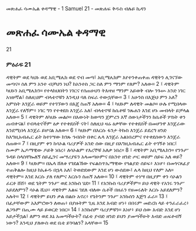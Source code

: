 ﻿
 መጽሐፈ ሳሙኤል ቀዳማዊ - 1 Samuel 21 - መጽሐፍ ቅዱስ ብሉይ ኪዳን
# መጽሐፈ ሳሙኤል ቀዳማዊ
21
### ምዕራፍ 21
ዳዊትም ወደ ካህኑ ወደ አቢሜሌክ ወደ ኖብ መጣ፤ አቢሜሌክም እየተንቀጠቀጠ ዳዊትን ሊገናኘው መጣና። ስለ ምን አንተ ብቻህን ነህ? ከአንተስ ጋር ስለ ምን ማንም የለም? አለው።
2 ፤ ዳዊትም ካህኑን አቢሜሌክን። የተላክህበትን ነገርና የሰጠሁህን ትእዛዝ ማንም አይወቅ ብሎ ንጉሡ አንድ ነገር አዝዞኛል፤ ስለዚህም ብላቴኖቹን እንዲህ ባለ ስፍራ ተውኋቸው።
3 ፤ አሁንስ በእጅህ ምን አለ? አምስት እንጀራ ወይም የተገኘውን በእጄ ስጠኝ አለው።
4 ፤ ካህኑም ለዳዊት መልሶ። ሁሉ የሚበላው እንጀራ የለኝም፥ ነገር ግን የተቀደስ እንጀራ አለ፤ ብላቴኖቹ ከሴቶቹ ንጹሐን እንደ ሆኑ መብላት ይቻላል አለው።
5 ፤ ዳዊትም ለካህኑ መልሶ። በእውነት ከወጣን ጀምረን እኛ ሰውነታችንን ከሴቶች ሦስት ቀን ጠብቀናል፤ የብላቴኖችም ዕቃ የተቀደሰች ናት፤ ስለዚህ ዛሬ ዕቃቸው የተቀደሰች በመሆንዋ እንጀራው እንደሚበላ እንጀራ ይሆናል አለው።
6 ፤ ካህኑም በእርሱ ፋንታ ትኩስ እንጀራ ይደረግ ዘንድ ከእግዚአብሔር ፊት ከተነሣው ከገጹ ኅብስት በቀር ሌላ እንጀራ አልነበረምና የተቀደሰውን እንጀራ ሰጠው።
7 ፤ በዚያም ቀን ከሳኦል ባሪያዎች አንድ ሰው በዚያ በእግዚአብሔር ፊት ተገኝቶ ነበር፤ ስሙም ኤዶማዊው ዶይቅ ነበረ፥ ለሳኦልም የእረኞቹ አለቃ ነበረ።
8 ፤ ዳዊትም አቢሜሌክን። የንጉሥ ጉዳይ ስላስቸኰለኝ ሰይፌንና መሣሪያዬን አላመጣሁምና በአንተ ዘንድ ጦር ወይም ሰይፍ አለ ወይ? አለው።
9 ፤ ካህኑም። በኤላ ሸለቆ የገደልኸው የፍልስጥኤማዊው የጎልያድ ሰይፍ፥ እነሆ፥ በመጎናጸፊያ ተጠቅልሎ ከዚህ ከኤፉዱ በኋላ አለ፤ ትወድደውም እንደ ሆነ ውሰደው፤ ሌላ ከዚህ የለም አለ። ዳዊትም። እንደ እርሱ ያለ የለምና እርሱን ስጠኝ አለው።
10 ፤ ዳዊትም ተነሣ በዚያም ቀን ሳኦልን ፈርቶ ሸሸ፥ ወደ ጌትም ንጉሥ ወደ አንኩስ ሄደ።
11 ፤ የአንኩስ ባሪያዎችም። ይህ ዳዊት የአገሩ ንጉሥ አይደለምን? ሳኦል ሺህ፥ ዳዊትም እልፍ ገደለ ብለው ሴቶች በዘፈን የዘመሩለት እርሱ አይደለምን? አሉት።
12 ፤ ዳዊትም ይህን ቃል በልቡ አኖረ፥ የጌትንም ንጉሥ አንኩስን እጅግ ፈራ።
13 ፤ በፊታቸውም አእምሮውን ለወጠ፥ በያዙትም ጊዜ እንደ እብድ ሆነ፥ በበሩም መድረክ ላይ ተንፈራፈረ፥ ልጋጉም በጢሙ ላይ ይወርድ ነበር።
14 ፤ አንኩስም ባሪያዎቹን። እነሆ፥ ይህ ሰው እብድ እንደ ሆነ አይታችኋል፤ ለምን ወደ እኔ አመጣችሁት? በፊቴ ያብድ ዘንድ ይህን ያመጣችሁት እብድ ጠፍቶብኝ ነውን? እንዲህ ያለውስ ወደ ቤቴ ይገባልን? አላቸው።
15 
